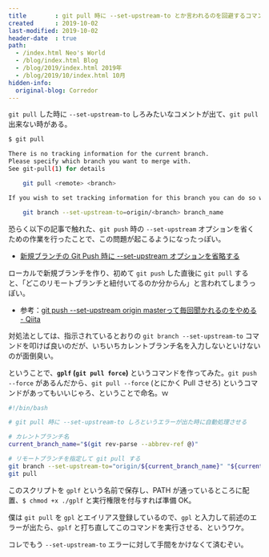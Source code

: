 ```yaml
---
title        : git pull 時に --set-upstream-to とか言われるのを回避するコマンドを作る
created      : 2019-10-02
last-modified: 2019-10-02
header-date  : true
path:
  - /index.html Neo's World
  - /blog/index.html Blog
  - /blog/2019/index.html 2019年
  - /blog/2019/10/index.html 10月
hidden-info:
  original-blog: Corredor
---
```


`git pull` した時に `--set-upstream-to` しろみたいなコメントが出て、`git pull` 出来ない時がある。

```bash
$ git pull

There is no tracking information for the current branch.
Please specify which branch you want to merge with.
See git-pull(1) for details

    git pull <remote> <branch>

If you wish to set tracking information for this branch you can do so with:

    git branch --set-upstream-to=origin/<branch> branch_name
```

恐らく以下の記事で触れた、`git push` 時の `--set-upstream` オプションを省くための作業を行ったことで、この問題が起こるようになったっぽい。

- [新規ブランチの Git Push 時に --set-upstream オプションを省略する](/blog/2018/12/12-02.html)

ローカルで新規ブランチを作り、初めて `git push` した直後に `git pull` すると、「どこのリモートブランチと紐付いてるのか分からん」と言われてしまうっぽい。

- 参考：[git push --set-upstream origin masterって毎回聞かれるのをやめる - Qiita](https://qiita.com/missyyy/items/e107b91a58f8250838da)

対処法としては、指示されているとおりの `git branch --set-upstream-to` コマンドを叩けば良いのだが、いちいちカレントブランチ名を入力しないといけないのが面倒臭い。

ということで、__`gplf` (`git pull force`)__ というコマンドを作ってみた。`git push --force` があるんだから、`git pull --force` (とにかく Pull させろ) というコマンドがあってもいいじゃろ、ということで命名。ｗ

```bash
#!/bin/bash

# git pull 時に --set-upstream-to しろというエラーが出た時に自動処理させる

# カレントブランチ名
current_branch_name="$(git rev-parse --abbrev-ref @)"

# リモートブランチを指定して git pull する
git branch --set-upstream-to="origin/${current_branch_name}" "${current_branch_name}"
git pull
```

このスクリプトを `gplf` という名前で保存し、PATH が通っているところに配置、`$ chmod +x ./gplf` と実行権限を付与すれば準備 OK。

僕は `git pull` を `gpl` とエイリアス登録しているので、`gpl` と入力して前述のエラーが出たら、`gplf` と打ち直してこのコマンドを実行させる、というワケ。

コレでもう `--set-upstream-to` エラーに対して手間をかけなくて済むぞい。
